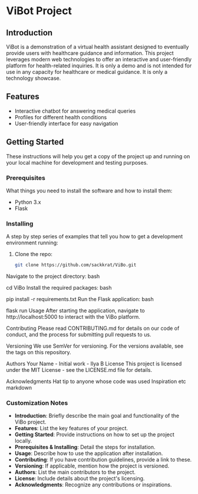 # ViBot Project

## Introduction
ViBot is a demonstration of a virtual health assistant designed to eventually provide users with healthcare guidance and information. This project leverages modern web technologies to offer an interactive and user-friendly platform for health-related inquiries. It is only a demo and is not intended for use in any capacity for healthcare or medical guidance. It is only a technology showcase.

## Features
- Interactive chatbot for answering medical queries
- Profiles for different health conditions
- User-friendly interface for easy navigation

## Getting Started

These instructions will help you get a copy of the project up and running on your local machine for development and testing purposes.

### Prerequisites
What things you need to install the software and how to install them:
- Python 3.x
- Flask

### Installing
A step by step series of examples that tell you how to get a development environment running:

1. Clone the repo:
   ```bash
   git clone https://github.com/sackkrat/ViBo.git
Navigate to the project directory:
bash

cd ViBo
Install the required packages:
bash

pip install -r requirements.txt
Run the Flask application:
bash

flask run
Usage
After starting the application, navigate to http://localhost:5000 to interact with the ViBo platform.

Contributing
Please read CONTRIBUTING.md for details on our code of conduct, and the process for submitting pull requests to us.

Versioning
We use SemVer for versioning. For the versions available, see the tags on this repository.

Authors
Your Name - Initial work - Ilya B
License
This project is licensed under the MIT License - see the LICENSE.md file for details.

Acknowledgments
Hat tip to anyone whose code was used
Inspiration
etc
markdown

### Customization Notes
- **Introduction**: Briefly describe the main goal and functionality of the ViBo project.
- **Features**: List the key features of your project.
- **Getting Started**: Provide instructions on how to set up the project locally.
- **Prerequisites & Installing**: Detail the steps for installation.
- **Usage**: Describe how to use the application after installation.
- **Contributing**: If you have contribution guidelines, provide a link to these.
- **Versioning**: If applicable, mention how the project is versioned.
- **Authors**: List the main contributors to the project.
- **License**: Include details about the project's licensing.
- **Acknowledgments**: Recognize any contributions or inspirations.
